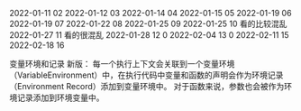 2022-01-11  02
2022-01-12  03
2022-01-14  04
2022-01-15  05
2022-01-19  06
2022-01-19  07
2022-01-22  08
2022-01-25  09
2022-01-25  10 看的比较混乱
2022-01-27  11 看的很混乱
2022-01-28  12 0
2022-02-04  13 0
2022-02-11  15
2022-02-18  16

变量环境和记录
新版： 每一个执行上下文会关联到一个变量环境（VariableEnvironment）中，在执行代码中变量和函数的声明会作为环境记录（Environment Record）添加到变量环境中。
对于函数来说，参数也会被作为环境记录添加到环境变量中。